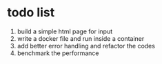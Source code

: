 

# todo list 
1. build a simple html page for input
2. write a docker file and run inside a container
3. add better error handling and refactor the codes
4. benchmark the performance

